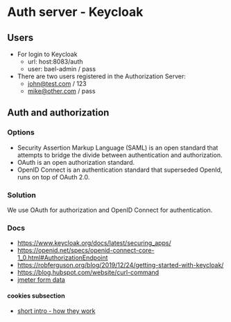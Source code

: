 # Auth server - Keycloak

## Users
- For login to Keycloak
  - url: host:8083/auth
  - user: bael-admin / pass
- There are two users registered in the Authorization Server:
  - john@test.com / 123
  - mike@other.com / pass


## Auth and authorization
### Options
- Security Assertion Markup Language (SAML) is an open standard that attempts to bridge the divide between authentication and authorization.
- OAuth is an open authorization standard.
- OpenID Connect is an authentication standard that superseded OpenId, runs on top of OAuth 2.0.



### Solution
We use OAuth for authorization and OpenID Connect for authentication.

### Docs
- https://www.keycloak.org/docs/latest/securing_apps/
- https://openid.net/specs/openid-connect-core-1_0.html#AuthorizationEndpoint
- https://robferguson.org/blog/2019/12/24/getting-started-with-keycloak/
- https://blog.hubspot.com/website/curl-command
- [jmeter form data](https://stackoverflow.com/questions/11250555/how-send-application-x-www-form-urlencoded-params-to-a-restserver-with-jmeter)
#### cookies subsection
- [short intro - how they work](https://stackoverflow.com/questions/8409705/how-do-javascript-cookies-get-sent-to-the-browser-and-how-are-they-verified)
